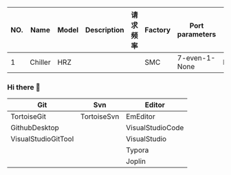 
| NO.  | Name    | Model | Description | 请求频率 | Factory | Port parameters | protocol    | flow control | error check rule | 电气接口 | sample of message |
| ---- | ------- | ----- | ----------- | -------- | ------- | --------------- | ----------- | ------------ | ---------------- | -------- | ----------------- |
| 1    | Chiller | HRZ   |             |          | SMC     | 7-even-1-None   | ModbusASCII |              |                  |          |                   |





### Hi there 👋

| Git                 | Svn        | Editor           |
| ------------------- | ----------- | ---------------- |
| TortoiseGit         | TortoiseSvn | EmEditor         |
| GithubDesktop       |             | VisualStudioCode |
| VisualStudioGitTool |             | VisualStudio     |
|                     |             | Typora           |
|                     |             | Joplin           |





<!--
**euvio/euvio** is a ✨ _special_ ✨ repository because its `README.md` (this file) appears on your GitHub profile.

Here are some ideas to get you started:

- 🔭 I’m currently working on ...
- 🌱 I’m currently learning ...
- 👯 I’m looking to collaborate on ...
- 🤔 I’m looking for help with ...
- 💬 Ask me about ...
- 📫 How to reach me: ...
- 😄 Pronouns: ...
- ⚡ Fun fact: ...
-->
